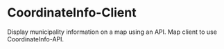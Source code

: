 # CoordinateInfo-Client
Display municipality information on a map using an API.  Map client to use CoordinateInfo-API.  
